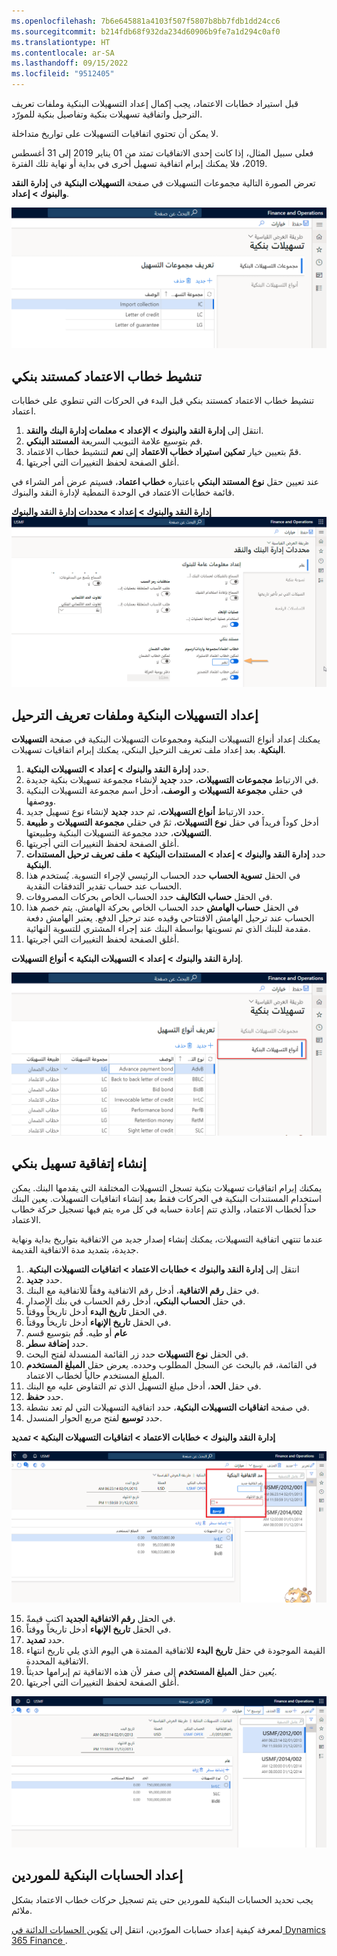 ```yaml
---
ms.openlocfilehash: 7b6e645881a4103f507f5807b8bb7fdb1dd24cc6
ms.sourcegitcommit: b214fdb68f932da234d60906b9fe7a1d294c0af0
ms.translationtype: HT
ms.contentlocale: ar-SA
ms.lasthandoff: 09/15/2022
ms.locfileid: "9512405"
---
```

قبل استيراد خطابات الاعتماد، يجب إكمال إعداد التسهيلات البنكية وملفات تعريف الترحيل واتفاقية تسهيلات بنكية وتفاصيل بنكية للمورّد.

لا يمكن أن تحتوي اتفاقيات التسهيلات على تواريخ متداخلة. 

فعلى سبيل المثال، إذا كانت إحدى الاتفاقيات تمتد من 01 يناير 2019 إلى 31 أغسطس 2019، فلا يمكنك إبرام اتفاقية تسهيل أخرى في بداية أو نهاية تلك الفترة.

تعرض الصورة التالية مجموعات التسهيلات في صفحة **التسهيلات البنكية** في **إدارة النقد والبنوك > إعداد**.
 

![لقطة شاشة لمجموعات التسهيلات في صفحة التسهيلات البنكية.](../media/bank-facilities.png)

## <a name="activate-the-letter-of-credit-as-a-bank-document"></a>تنشيط خطاب الاعتماد كمستند بنكي 

تنشيط خطاب الاعتماد كمستند بنكي قبل البدء في الحركات التي تنطوي على خطابات اعتماد.

1.  انتقل إلى **‏‫إدارة النقد والبنوك‬ > الإعداد > معلمات إدارة البنك والنقد**.
2.  قم بتوسيع علامة التبويب السريعة **المستند البنكي**.
3.  قمّ بتعيين خيار **تمكين استيراد خطاب الاعتماد** إلى **نعم** لتنشيط خطاب الاعتماد.
4.  أغلق الصفحة لحفظ التغييرات التي أجريتها.

عند تعيين حقل **نوع المستند البنكي** باعتباره **خطاب اعتماد**، فسيتم عرض أمر الشراء في قائمة خطابات الاعتماد في الوحدة النمطية لإدارة النقد والبنوك. 

**إدارة النقد والبنوك > إعداد > محددات إدارة النقد والبنوك**
![لقطة شاشة لصفحة محددات إدارة النقد والبنوك.](../media/enable-letter-of-credit.png) 



## <a name="set-up-the-bank-facilities-and-posting-profiles"></a>إعداد التسهيلات البنكية وملفات تعريف الترحيل 

يمكنك إعداد أنواع التسهيلات البنكية ومجموعات التسهيلات البنكية في صفحة **التسهيلات البنكية**. بعد إعداد ملف تعريف الترحيل البنكي، يمكنك إبرام اتفاقيات تسهيلات.

1.  حدد **‏إدارة النقد والبنوك > إعداد > التسهيلات البنكية**.
2.  في الارتباط **مجموعات التسهيلات**، حدد **جديد** لإنشاء مجموعة تسهيلات بنكية جديدة.
3.  في حقلي **مجموعة التسهيلات** و **الوصف**، أدخل اسم مجموعة التسهيلات البنكية ووصفها.
4.  حدد الارتباط **أنواع التسهيلات**، ثم حدد **جديد** لإنشاء نوع تسهيل جديد.
5.  أدخل كوداً فريداً في حقل **نوع التسهيلات**، ثمّ في حقلي **مجموعة التسهيلات** و **طبيعة التسهيلات**، حدد مجموعة التسهيلات البنكية وطبيعتها.
6.  أغلق الصفحة لحفظ التغييرات التي أجريتها.
7.  حدد **‏إدارة النقد والبنوك > إعداد > المستندات البنكية > ملف تعريف ترحيل المستندات البنكية**.
8.  في الحقل **تسوية الحساب** حدد الحساب الرئيسي لإجراء التسوية. يُستخدم هذا الحساب عند حساب تقدير التدفقات النقدية.
9.  في الحقل **حساب التكاليف** حدد الحساب الخاص بحركات المصروفات.
10. في الحقل **حساب الهامش** حدد الحساب الخاص بحركة الهامش. يتم خصم هذا الحساب عند ترحيل الهامش الافتتاحي وقيده عند ترحيل الدفع. يعتبر الهامش دفعة مقدمة للبنك الذي تم تسويتها بواسطة البنك عند إجراء المشتري للتسوية النهائية.  
11. أغلق الصفحة لحفظ التغييرات التي أجريتها.

 **‏إدارة النقد والبنوك > إعداد > التسهيلات البنكية > أنواع التسهيلات**. 

![لقطة شاشة لأنواع التسهيلات في صفحة التسهيلات البنكية.](../media/facility-types.png)  



## <a name="create-a-bank-facility-agreement"></a>إنشاء إتفاقية تسهيل بنكي 

يمكنك إبرام اتفاقيات تسهيلات بنكية تسجل التسهيلات المختلفة التي يقدمها البنك. يمكن استخدام المستندات البنكية في الحركات فقط بعد إنشاء اتفاقيات التسهيلات. يعين البنك حداً لخطاب الاعتماد، والذي تتم إعادة حسابه في كل مره يتم فيها تسجيل حركة خطاب الاعتماد.

عندما تنتهي اتفاقية التسهيلات، يمكنك إنشاء إصدار جديد من الاتفاقية بتواريخ بداية ونهاية جديدة، بتمديد مدة الاتفاقية القديمة.

1.  انتقل إلى **‏‫إدارة النقد والبنوك > خطابات الاعتماد > اتفاقيات التسهيلات البنكية**.
2.  حدد **جديد‎**.
3.  في حقل **رقم الاتفاقية**، أدخل رقم الاتفاقية وفقاً للاتفاقية مع البنك.
4.  في حقل **الحساب البنكي**، أدخل رقم الحساب في بنك الإصدار.
5.  في الحقل **تاريخ البدء** أدخل تاريخاً ووقتاً.
6.  في الحقل **تاريخ الإنهاء** أدخل تاريخاً ووقتاً.
7.  قُم بتوسيع قسم **‎‏‫عام** أو طيه.
8.  حدد **إضافة سطر**.
9.  في الحقل **نوع التسهيلات** حدد زر القائمة المنسدلة لفتح البحث.
10. في القائمة، قم بالبحث عن السجل المطلوب وحدده. يعرض حقل **المبلغ المستخدم** المبلغ المستخدم حالياً لخطاب الاعتماد.
11. في حقل **الحد**، أدخل مبلغ التسهيل الذي تم التفاوض عليه مع البنك.
12. حدد **حفظ**.
13. في صفحة **اتفاقيات التسهيلات البنكية**، حدد اتفاقية التسهيلات التي لم تعد نشطة.
14. حدد **توسيع** لفتح مربع الحوار المنسدل.
 
    
**‏إدارة النقد والبنوك > خطابات الاعتماد > اتفاقيات التسهيلات البنكية > تمديد**

![لقطة شاشة لتوسيع مربع الحوار المنسدل للاتفاقيات البنكية.](../media/extend-1.png) 

15. في الحقل **رقم الاتفاقية الجديد** اكتب قيمةً.
16. في الحقل **تاريخ الإنهاء** أدخل تاريخاً ووقتاً.
17. حدد **تمديد**.
18. القيمة الموجودة في حقل **تاريخ البدء** للاتفاقية الممتدة هي اليوم الذي يلي تاريخ انتهاء الاتفاقية المحددة. 
19. يُعين حقل **المبلغ المستخدم** إلى صفر لأن هذه الاتفاقية تم إبرامها حديثاً.
20. أغلق الصفحة لحفظ التغييرات التي أجريتها.

![لقطة شاشة لصفحة اتفاقيات التسهيلات البنكية.](../media/bank-facility-agreements.png)

## <a name="set-up-vendor-bank-accounts"></a>إعداد الحسابات البنكية للموردين 

يجب تحديد الحسابات البنكية للموردين حتى يتم تسجيل حركات خطاب الاعتماد بشكل ملائم.

لمعرفة كيفية إعداد حسابات المورّدين، انتقل إلى [تكوين الحسابات الدائنة في Dynamics 365 Finance ](/training/modules/configure-accounts-payable-in-dynamics-365-finance-ops//?azure-portal=true). 
